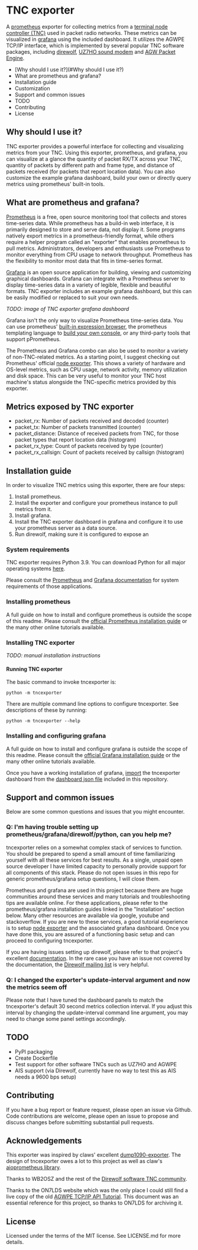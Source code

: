 # TNC exporter
A [prometheus](https://prometheus.io/) exporter for collecting metrics from a [terminal node controller (TNC)](https://en.wikipedia.org/wiki/Terminal_node_controller) used in packet radio networks. These metrics can be visualized in [grafana](https://grafana.com/) using the included dashboard. It utilizes the AGWPE TCP/IP interface, which is implemented by several popular TNC software packages, including [direwolf](https://github.com/wb2osz/direwolf), [UZ7HO sound modem](http://uz7.ho.ua/packetradio.htm) and [AGW Packet Engine](https://www.sv2agw.com/ham#pepro).

- [Why should I use it?](#Why should I use it?)
- What are prometheus and grafana?
- Installation guide
- Customization
- Support and common issues
- TODO
- Contributing
- License

## Why should I use it?
TNC exporter provides a powerful interface for collecting and visualizing metrics from your TNC. Using this exporter, prometheus, and grafana, you can visualize at a glance the quantity of packet RX/TX across your TNC, quantity of packets by different path and frame type, and distance of packets received (for packets that report location data). You can also customize the example grafana dashboard, build your own or directly query metrics using prometheus' built-in tools. 

## What are prometheus and grafana?
[Prometheus](https://prometheus.io/) is a free, open source monitoring tool that collects and stores time-series data. While prometheus has a build-in web interface, it is primarily designed to store and serve data, not display it. Some programs natively export metrics in a prometheus-friendly format, while others require a helper program called an "exporter" that enables prometheus to pull metrics. Administrators, developers and enthusiasts use Prometheus to monitor everything from CPU usage to network throughput. Prometheus has the flexibility to monitor most data that fits in time-series format.

[Grafana](https://grafana.com/) is an open source application for building, viewing and customizing graphical dashboards. Grafana can integrate with a Prometheus server to display time-series data in a variety of legible, flexible and beautiful formats. TNC exporter includes an example grafana dashboard, but this can be easily modified or replaced to suit your own needs.

*TODO: image of TNC exporter grafana dashboard*

Grafana isn't the only way to visualize Prometheus time-series data. You can use prometheus' [built-in expression browser](https://prometheus.io/docs/visualization/browser/), the prometheus templating language to [build your own console](https://prometheus.io/docs/visualization/consoles/), or any third-party tools that support pPrometheus.

The Prometheus and Grafana combo can also be used to monitor a variety of non-TNC-related metrics. As a starting point, I suggest checking out Prometheus' official [node exporter](https://github.com/prometheus/node_exporter). This shows a variety of hardware and OS-level metrics, such as CPU usage, network activity, memory utilization and disk space. This can be very useful to monitor your TNC host machine's status alongside the TNC-specific metrics provided by this exporter.

## Metrics exposed by TNC exporter
- packet_rx: Number of packets received and decoded (counter)
- packet_tx: Number of packets transmitted (counter)
- packet_distance: Distance of received packets from TNC, for those packet types that report location data (histogram)
- packet_rx_type: Count of packets received by type (counter)
- packet_rx_callsign: Count of packets received by callsign (histogram)

## Installation guide
In order to visualize TNC metrics using this exporter, there are four steps:
1. Install prometheus. 
2. Install the exporter and configure your prometheus instance to pull metrics from it.  
3. Install grafana. 
4. Install the TNC exporter dashboard in grafana and configure it to use your prometheus server as a data source.
5. Run direwolf, making sure it is configured to expose an 


### System requirements
TNC exporter requires Python 3.9. You can download Python for all major operating systems [here](https://www.python.org/downloads/).

Please consult the [Prometheus](https://prometheus.io/docs/prometheus/latest/getting_started/) and [Grafana documentation](https://grafana.com/docs/grafana/latest/installation/requirements/) for system requirements of those applications.

### Installing prometheus
A full guide on how to install and configure prometheus is outside the scope of this readme. Please consult the [official Prometheus installation guide](https://prometheus.io/docs/prometheus/latest/installation/) or the many other online tutorials available.

### Installing TNC exporter

*TODO: manual installation instructions*

#### Running TNC exporter
The basic command to invoke tncexporter is:

`python -m tncexporter`

There are multiple command line options to configure tncexporter. See descriptions of these by running:

`python -m tncexporter --help` 


### Installing and configuring grafana
A full guide on how to install and configure grafana is outside the scope of this readme. Please consult the [official Grafana installation guide](https://grafana.com/docs/grafana/latest/installation/) or the many other online tutorials available.

Once you have a working installation of grafana, [import](https://grafana.com/docs/grafana/latest/dashboards/export-import/) the tncexporter dashboard from the [dashboard json file](grafana-dashboard/tncexporter.json) included in this repository.



## Support and common issues

Below are some common questions and issues that you might encounter.

### Q: I'm having trouble setting up prometheus/grafana/direwolf/python, can you help me?
tncexporter relies on a somewhat complex stack of services to function. You should be prepared to spend a small amount of time familiarizing yourself with all these services for best results. As a single, unpaid open source developer I have limited capacity to personally provide support for all components of this stack. Please do not open issues in this repo for generic prometheus/grafana setup questions, I will close them.

Prometheus and grafana are used in this project because there are huge communities around these services and many tutorials and troubleshooting tips are available online. For these applications, please refer to the prometheus/grafana installation guides linked in the "Installation" section below. Many other resources are available via google, youtube and stackoverflow. If you are new to these services, a good tutorial experience is to setup [node exporter](https://github.com/prometheus/node_exporter) and the associated grafana dashboard. Once you have done this, you are assured of a functioning basic setup and can proceed to configuring tncexporter. 

If you are having issues setting up direwolf, please refer to that project's excellent [documentation](https://github.com/wb2osz/direwolf/tree/master/doc). In the rare case you have an issue not covered by the documentation, the [Direwolf mailing list](https://groups.io/g/direwolf) is very helpful.

### Q: I changed the exporter's update-interval argument and now the metrics seem off
Please note that I have tuned the dashboard panels to match the tncexporter's default 30 second metrics collection interval. If you adjust this interval by changing the update-interval command line argument, you may need to change some panel settings accordingly. 




## TODO
- PyPI packaging
- Create Dockerfile
- Test support for other software TNCs such as UZ7HO and AGWPE
- AIS support (via Direwolf, currently have no way to test this as AIS needs a 9600 bps setup)

## Contributing
If you have a bug report or feature request, please open an issue via Github. Code contributions are welcome, please open an issue to propose and discuss changes before submitting substantial pull requests.

## Acknowledgements
This exporter was inspired by claws' excellent [dump1090-exporter](https://github.com/claws/dump1090-exporter/). The design of tncexporter owes a lot to this project as well as claw's [aioprometheus library](https://github.com/claws/aioprometheus).

Thanks to WB2OSZ and the rest of the [Direwolf software TNC community](https://groups.io/g/direwolf).

Thanks to the ON7LDS website which was the only place I could still find a live copy of the old [AGWPE TCP/IP API Tutorial](https://www.on7lds.net/42/sites/default/files/AGWPEAPI.HTM). This document was an essential reference for this project, so thanks to ON7LDS for archiving it.

## License
Licensed under the terms of the MIT license. See LICENSE.md for more details.